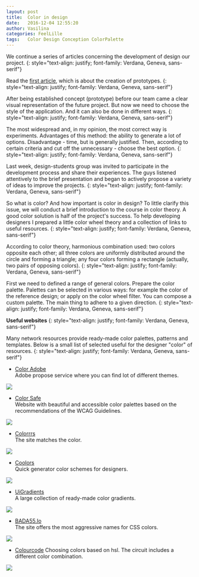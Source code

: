 ```yaml
---
layout: post
title:  Color in design
date:   2016-12-04 12:55:20
author: Vasilina
categories: FeelLille
tags:	Color Design Conception ColorPalette
---
```


We continue a series of articles concerning the development of design our project.
{: style="text-align: justify; font-family: Verdana, Geneva, sans-serif"}

Read the [first article](/FeelLilleDevBlog/feellille/2016/11/21/Prototyping.html), which is about the creation of prototypes.
{: style="text-align: justify; font-family: Verdana, Geneva, sans-serif"}

After being established concept (prototype) before our team came a clear visual representation of the future project. But now we need to choose the style of the application. And it can also be done in different ways.
{: style="text-align: justify; font-family: Verdana, Geneva, sans-serif"}

The most widespread and, in my opinion, the most correct way is experiments. Advantages of this method: the ability to generate a lot of options. Disadvantage - time, but is generally justified. Then, according to certain criteria and cut off the unnecessary - choose the best option.
{: style="text-align: justify; font-family: Verdana, Geneva, sans-serif"}

Last week, design-students group was invited to participate in the development process and share their experiences. The guys listened attentively to the brief presentation and began to actively propose a variety of ideas to improve the projects.
{: style="text-align: justify; font-family: Verdana, Geneva, sans-serif"}

So what is color? And how important is color in design?
To little clarify this issue, we will conduct a brief introduction to the course  in color theory.
A good color solution is half of the project's  success. To help  developing designers I prepared a little color wheel theory and a collection of links to useful resources.
{: style="text-align: justify; font-family: Verdana, Geneva, sans-serif"}


According to color theory, harmonious combination used: two colors opposite each other; all three colors are uniformly distributed around the circle and forming a triangle; any four colors forming a rectangle (actually, two pairs of opposing colors).
{: style="text-align: justify; font-family: Verdana, Geneva, sans-serif"}


First we need to defined a range of general colors. Prepare the color palette. Palettes can be selected in various ways: for example the color of the reference design; or apply on the color wheel filter. You can compose a custom palette. The main thing to adhere to a given direction.
{: style="text-align: justify; font-family: Verdana, Geneva, sans-serif"}

<b>Useful websites</b>
{: style="text-align: justify; font-family: Verdana, Geneva, sans-serif"}

Many network resources provide ready-made color palettes, patterns and templates. Below is a small list of selected useful for the designer "color" of resources.
{: style="text-align: justify; font-family: Verdana, Geneva, sans-serif"}

+ [Color Adobe](http://color.adobe.com)  
Adobe propose service where you can find lot of different themes.
<img src="../../../../assets/posts/Color_In_Design/1_AdobeColor.png">

+ [Color Safe](http://colorsafe.co)  
Website with beautiful and accessible color palettes based on the recommendations of the WCAG Guidelines.
<img src="../../../../assets/posts/Color_In_Design/2_ColorSafe.png">

+ [Colorrrs](http://hex.colorrrs.com)  
The site matches the color.
<img src="../../../../assets/posts/Color_In_Design/3_Colorrrs.png">

+ [Coolors](http://coolors.co/app/f2ee7a-7c6582-6252aa-f1ffc9-cdc5bb)  
Quick generator color schemes for designers.
<img src="../../../../assets/posts/Color_In_Design/4_Coolors.png">

+ [UiGradients](http://uigradients.com/#PinotNoir)  
A large collection of ready-made color gradients.
<img src="../../../../assets/posts/Color_In_Design/5_UiGradients.png">

+ [BADA55.Io](http://bada55.io)  
The site offers the most aggressive names for CSS colors.
<img src="../../../../assets/posts/Color_In_Design/6_BADA55.png">

+ [Colourcode](http://colourco.de)
Choosing colors based on hsl. The circuit includes a different color combination.
<img src="../../../../assets/posts/Color_In_Design/7_Colourcode.png">
